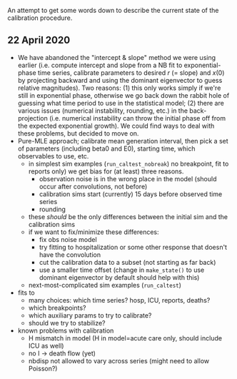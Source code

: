 An attempt to get some words down to describe the current state of the calibration procedure.

## 22 April 2020

* We have abandoned the "intercept & slope" method we were using earlier (i.e. compute intercept and slope from a NB fit to exponential-phase time series, calibrate parameters to desired $r$ (= slope) and $x(0)$ by projecting backward and using the dominant eigenvector to guess relative magnitudes).  Two reasons: (1) this only works simply if we're still in exponential phase, otherwise we go back down the rabbit hole of guessing what time period to use in the statistical model; (2) there are various issues (numerical instability, rounding, etc.) in the back-projection (i.e. numerical instability can throw the initial phase off from the expected exponential growth).  We could find ways to deal with these problems, but decided to move on.
* Pure-MLE approach; calibrate mean generation interval, then pick a set of parameters (including beta0 and E0), starting time, which observables to use, etc.
    * in simplest sim examples (`run_caltest_nobreak`) no breakpoint, fit to reports only) we get bias for (at least) three reasons. 
	    * observation noise is in the wrong place in the model (should occur after convolutions, not before)
		* calibration sims start (currently) 15 days before observed time series
		* rounding
	* these *should* be the only differences between the initial sim and the calibration sims
	* if we want to fix/minimize these differences:
		* fix obs noise model
		* try fitting to hospitalization or some other response that doesn't have the convolution
		* cut the calibration data to a subset (not starting as far back)
		* use a smaller time offset (change in `make_state()` to use dominant eigenvector by default should help with this)
	* next-most-complicated sim examples (`run_caltest`)
* fits to 
    * many choices: which time series? hosp, ICU, reports, deaths?
	* which breakpoints? 
	* which auxiliary params to try to calibrate?
	* should we try to stabilize?
* known problems with calibration
    * H mismatch in model (H in model=acute care only, should include ICU as well)
	* no I -> death flow (yet)
	* nbdisp not allowed to vary across series (might need to allow Poisson?)

